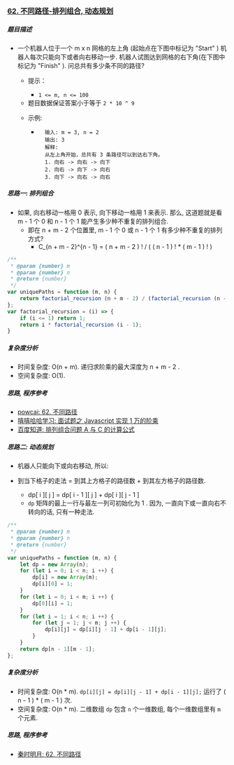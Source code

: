 ### [62. 不同路径-排列组合, 动态规划](https://leetcode-cn.com/problems/unique-paths/)

##### 题目描述

* 一个机器人位于一个 m x n 网格的左上角 (起始点在下图中标记为 "Start" ) 机器人每次只能向下或者向右移动一步. 机器人试图达到网格的右下角(在下图中标记为 "Finish" ). 问总共有多少条不同的路径?

    * 提示：

        - `1 <= m, n <= 100`
    - 题目数据保证答案小于等于 `2 * 10 ^ 9`
      
    * 示例:
    
        * ```example
            输入: m = 3, n = 2
            输出: 3
            解释:
            从左上角开始，总共有 3 条路径可以到达右下角。
            1. 向右 -> 向右 -> 向下
            2. 向右 -> 向下 -> 向右
            3. 向下 -> 向右 -> 向右
            ```



##### 思路一: 排列组合

* 如果, 向右移动一格用 0 表示, 向下移动一格用 1 来表示. 那么, 这道题就是看 m - 1 个 0 和 n - 1 个 1 能产生多少种不重复的排列组合.
    * 即在 n + m - 2 个位置里, m - 1 个 0 或 n - 1 个 1 有多少种不重复的排列方式?
        * C_{n + m - 2}^{n - 1} = ( n + m - 2 ) ! / ( ( n - 1 ) ! * ( m - 1 ) ! )

```javascript
/**
 * @param {number} m
 * @param {number} n
 * @return {number}
 */
var uniquePaths = function (m, n) {
    return factorial_recursion (n + m - 2) / (factorial_recursion (n - 1) * factorial_recursion (m - 1));
};
var factorial_recursion = (i) => {
    if (i <= 1) return 1;
    return i * factorial_recursion (i - 1);
}
```



##### 复杂度分析

* 时间复杂度: O(n + m). 递归求阶乘的最大深度为 n + m - 2 .
* 空间复杂度: O(1).



##### 思路, 程序参考

* [powcai: 62. 不同路径](https://leetcode-cn.com/problems/unique-paths/solution/dong-tai-gui-hua-by-powcai-2/)
* [嘻嘻哈哈学习: 面试题之 Javascript 实现 1 万的阶乘](https://juejin.im/post/6844903949737164814)
* [百度知道: 排列组合问题 A 与 C 的计算公式](https://zhidao.baidu.com/question/67693764.html)



##### 思路二: 动态规划

* 机器人只能向下或向右移动, 所以:

* 到当下格子的走法 = 到其上方格子的路径数 + 到其左方格子的路径数.
    * dp[ i ][ j ] = dp[ i - 1 ][ j ] + dp[ i ][ j - 1 ] 
    * `dp` 矩阵的最上一行与最左一列可初始化为 1 . 因为, 一直向下或一直向右不转向的话, 只有一种走法.

```javascript
/**
 * @param {number} m
 * @param {number} n
 * @return {number}
 */
var uniquePaths = function (m, n) {
    let dp = new Array(n);
    for (let i = 0; i < n; i ++) {
        dp[i] = new Array(m);
        dp[i][0] = 1;
    }
    for (let i = 0; i < m; i ++) {
        dp[0][i] = 1;
    }
    for (let i = 1; i < n; i ++) {
        for (let j = 1; j < m; j ++) {
            dp[i][j] = dp[i][j - 1] + dp[i - 1][j];
        }
    }
    return dp[n - 1][m - 1];
};
```



##### 复杂度分析

* 时间复杂度: O(n * m). `dp[i][j] = dp[i][j - 1] + dp[i - 1][j];` 运行了 ( n - 1 ) * ( m - 1 ) 次.
* 空间复杂度: O(n * m). 二维数组 `dp` 包含 `n` 个一维数组, 每个一维数组里有 `m` 个元素.



##### 思路, 程序参考

* [秦时明月: 62. 不同路径](https://leetcode-cn.com/problems/unique-paths/solution/62-bu-tong-lu-jing-by-alexer-660/)
